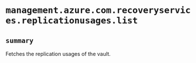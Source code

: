 # `management.azure.com.recoveryservices.replicationusages.list`

## `summary`
Fetches the replication usages of the vault.


